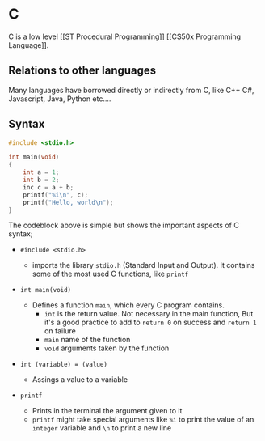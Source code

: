 # C
C is a low level [[ST Procedural Programming]] [[CS50x Programming Language]].

## Relations to other languages
Many languages have borrowed directly or indirectly from C, like C++ C#, Javascript, Java, Python etc....

## Syntax
```c
#include <stdio.h>

int main(void)
{
    int a = 1;
    int b = 2;
    inc c = a + b;
    printf("%i\n", c);
    printf("Hello, world\n");
}
```

The codeblock above is simple but shows the important aspects of C syntax;

- `#include <stdio.h>` 
    - imports the library `stdio.h` (Standard Input and Output). It contains some of the most used C functions, like `printf`  
- `int main(void)` 
    - Defines a function `main`, which every C program contains. 
        - `int` is the return value. Not necessary in the main function, But it's a good practice to add to `return 0` on success and `return 1` on failure
        - `main` name of the function
        - `void` arguments taken by the function

- `int (variable) = (value)`
    - Assings a value to a variable
- `printf`
    - Prints in the terminal the argument given to it
    - `printf` might take special arguments like `%i` to print the value of an `integer` variable and `\n` to print a new line

